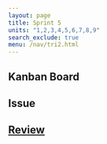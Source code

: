 ```yaml
---
layout: page
title: Sprint 5
units: "1,2,3,4,5,6,7,8,9"
search_exclude: true
menu: /nav/tri2.html
---
```

## Kanban Board
## Issue
## <a href="{{site.baseurl}}/notebooks/tri_2/fullstackcrudrev/">Review</a>